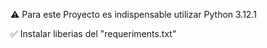 <p>⚠️ Para este Proyecto es indispensable utilizar Python 3.12.1</p>
<p>✅ Instalar liberias del "requeriments.txt"</p>

